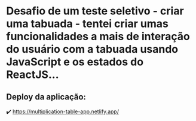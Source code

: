 # Desafio de um teste seletivo - criar uma tabuada - tentei criar umas funcionalidades a mais de interação do usuário com a tabuada usando JavaScript e os estados do ReactJS...

## Deploy da aplicação:
✔️ https://multiplication-table-app.netlify.app/
